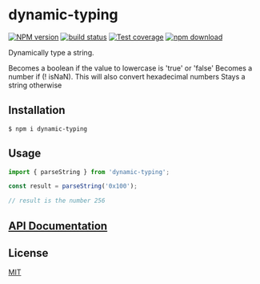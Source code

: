 # dynamic-typing

[![NPM version][npm-image]][npm-url]
[![build status][ci-image]][ci-url]
[![Test coverage][codecov-image]][codecov-url]
[![npm download][download-image]][download-url]

Dynamically type a string.

Becomes a boolean if the value to lowercase is 'true' or 'false'
Becomes a number if (! isNaN). This will also convert hexadecimal numbers
Stays a string otherwise

## Installation

`$ npm i dynamic-typing`

## Usage

```js
import { parseString } from 'dynamic-typing';

const result = parseString('0x100');

// result is the number 256
```

## [API Documentation](https://cheminfo.github.io/dynamic-typing/)

## License

[MIT](./LICENSE)

[npm-image]: https://img.shields.io/npm/v/dynamic-typing.svg
[npm-url]: https://www.npmjs.com/package/dynamic-typing
[ci-image]: https://github.com/cheminfo/dynamic-typing/workflows/Node.js%20CI/badge.svg?branch=main
[ci-url]: https://github.com/cheminfo/dynamic-typing/actions?query=workflow%3A%22Node.js+CI%22
[codecov-image]: https://img.shields.io/codecov/c/github/cheminfo/dynamic-typing.svg
[codecov-url]: https://codecov.io/gh/cheminfo/dynamic-typing
[download-image]: https://img.shields.io/npm/dm/dynamic-typing.svg
[download-url]: https://www.npmjs.com/package/dynamic-typing
